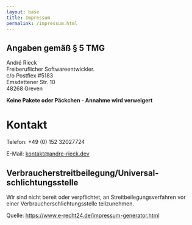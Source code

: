 ```yaml
---
layout: base
title: Impressum
permalink: /impressum.html
---
```


## Angaben gem&auml;&szlig; &sect; 5 TMG

Andr&eacute; Rieck<br>
Freiberuflicher Softwareentwickler.<br>
c/o Postflex #5183<br>
Emsdettener Str. 10<br>
48268 Greven<br>

**Keine Pakete oder Päckchen - Annahme wird verweigert**

# Kontakt

Telefon: +49 (0) 152 32027724

E-Mail: kontakt@andre-rieck.dev

## Verbraucher&shy;streit&shy;beilegung/Universal&shy;schlichtungs&shy;stelle

Wir sind nicht bereit oder verpflichtet, an Streitbeilegungsverfahren vor einer Verbraucherschlichtungsstelle teilzunehmen.

<p>Quelle: <a href="https://www.e-recht24.de/impressum-generator.html" target="_blank">https://www.e-recht24.de/impressum-generator.html</a></p>